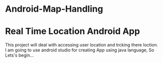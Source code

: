 # Android-Map-Handling
# Real  Time Location Android App


This project will deal with accessing user location and trcking there loction.
I am going to use android studio for creating App using java language, 
So Lets's begin...
